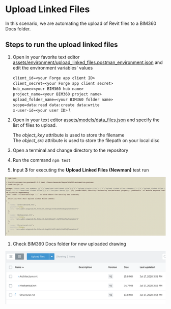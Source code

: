 # Upload Linked Files

In this scenario, we are automating the upload of Revit files to a BIM360 Docs folder.

## Steps to run the upload linked files

1. Open in your favorite text editor [assets/environment/upload_linked_files.postman_environment.json](../assets/environment/upload_linked_files.postman_environment.json) and edit the environment variables' values

    ```client_id=<your Forge app client ID>``` \
    ```client_secret=<your Forge app client secret>``` \
    ```hub_name=<your BIM360 hub name>``` \
    ```project_name=<your BIM360 project name>``` \
    ```upload_folder_name=<your BIM360 folder name>``` \
    ```scope=data:read data:create data:write``` \
    ```x-user-id=<your user ID>``` \

1. Open in your text editor [assets/models/data_files.json](../assets/models/data_files.json) and specify the list of files to upload.

    The *object_key* attribute is used to store the filename \
    The *object_src* attribute is used to store the filepath on your local disc

1. Open a terminal and change directory to the repository

1. Run the command `npm test`

1. Input **3** for executing the **Upload Linked Files (Newman)** test run

![Node Script](./media/node_upload_linked_files.png)

1. Check BIM360 Docs folder for new uploaded drawing

![BIM360 Docs Folder](./media/result_upload_linked_files.png)